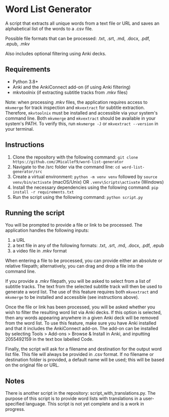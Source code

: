 # Word List Generator

A script that extracts all unique words from a text file or URL and saves an alphabetical list of the words to a .csv file.

Possible file formats that can be processed: .txt, .srt, .md, .docx, .pdf, .epub, .mkv

Also includes optional filtering using Anki decks.

## Requirements

- Python 3.8+
- Anki and the AnkiConnect add-on (if using Anki filtering)
- mkvtoolnix (if extracting subtitle tracks from .mkv files) 

Note: when processing .mkv files, the application requires access to `mkvmerge` for track inspection and `mkvextract` for subtitle extraction. Therefore, `mkvtoolnix` must be installed and accessible via your system's command line. Both `mkvmerge` and `mkvextract` should be available in your system's PATH. To verify this, run `mkvmerge -J` or `mkvextract --version` in your terminal. 

## Instructions

1. Clone the repository with the following command: `git clone https://github.com/JMicallef9/word-list-generator`
2. Navigate to the /src folder via the command line: `cd word-list-generator/src`
3. Create a virtual environment: `python -m venv venv` followed by `source venv/bin/activate` (macOS/Unix) OR `.venv\Scripts\activate` (Windows)
4. Install the necessary dependencies using the following command: `pip install -r requirements.txt`
5. Run the script using the following command: `python script.py`

## Running the script

You will be prompted to provide a file or link to be processed. The application handles the following inputs:

1. a URL
2. a text file in any of the following formats: .txt, .srt, .md, .docx, .pdf, .epub
3. a video file in .mkv format

When entering a file to be processed, you can provide either an absolute or relative filepath; alternatively, you can drag and drop a file into the command line.

If you provide a .mkv filepath, you will be asked to select from a list of subtitle tracks. The text from the selected subtitle track will then be used to generate a word list. The use of this feature requires both `mkvextract` and `mkvmerge` to be installed and accessible (see instructions above).

Once the file or link has been processed, you will be asked whether you wish to filter the resulting word list via Anki decks. If this option is selected, then any words appearing anywhere in a given Anki deck will be removed from the word list. To use this feature, make sure you have Anki installed and that it includes the AnkiConnect add-on. The add-on can be installed by selecting Tools > Add-ons > Browse & Install in Anki, and inputting 2055492159 in the text box labelled Code.

Finally, the script will ask for a filename and destination for the output word list file. This file will always be provided in .csv format. If no filename or destination folder is provided, a default name will be used; this will be based on the original file or URL.

## Notes

There is another script in the repository: script_with_translations.py. The purpose of this script is to provide word lists with translations in a user-specified language. This script is not yet complete and is a work in progress.